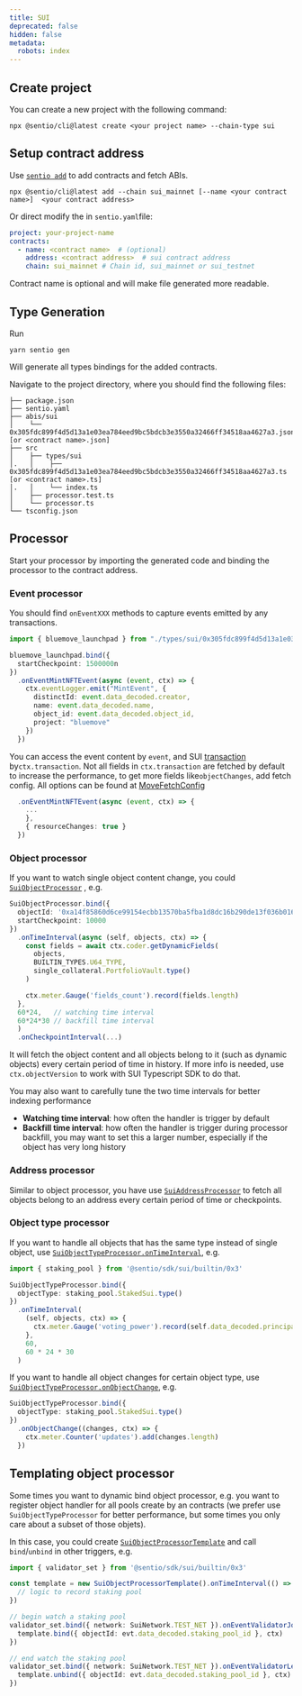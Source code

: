 ```yaml
---
title: SUI
deprecated: false
hidden: false
metadata:
  robots: index
---
```

## Create project

You can create a new project with the following command:

```shell
npx @sentio/cli@latest create <your project name> --chain-type sui
```

## Setup contract address

Use [`sentio add`](cli-reference#sentio-add) to add contracts and fetch ABIs.

```Text shell
npx @sentio/cli@latest add --chain sui_mainnet [--name <your contract name>]  <your contract address>
```

Or direct modify the in `sentio.yaml`file:

```yaml
project: your-project-name
contracts:
  - name: <contract name>  # (optional)
    address: <contract address>  # sui contract address
    chain: sui_mainnet # Chain id, sui_mainnet or sui_testnet
```

Contract name is optional and will make file generated more readable.

## Type Generation

Run

```shell Shell
yarn sentio gen
```

Will generate all types bindings for the added contracts.

Navigate to the project directory, where you should find the following files:

```Text Shel
├── package.json
├── sentio.yaml
├── abis/sui
│    └──  0x305fdc899f4d5d13a1e03ea784eed9bc5bdcb3e3550a32466ff34518aa4627a3.json [or <contract name>.json]
├── src
│    ├── types/sui
│.   │    ├── 0x305fdc899f4d5d13a1e03ea784eed9bc5bdcb3e3550a32466ff34518aa4627a3.ts [or <contract name>.ts]
│.   │    └── index.ts
│    ├── processor.test.ts
│    └── processor.ts
└── tsconfig.json
```

## Processor

Start your processor by importing the generated code and binding the processor to the contract address.

### Event processor

You should find `onEventXXX` methods to capture events emitted by any transactions.

```typescript
import { bluemove_launchpad } from "./types/sui/0x305fdc899f4d5d13a1e03ea784eed9bc5bdcb3e3550a32466ff34518aa4627a3.js";

bluemove_launchpad.bind({
  startCheckpoint: 1500000n
})
  .onEventMintNFTEvent(async (event, ctx) => {
    ctx.eventLogger.emit("MintEvent", {
      distinctId: event.data_decoded.creator,
      name: event.data_decoded.name,
      object_id: event.data_decoded.object_id,
      project: "bluemove"
    })
  })
```

You can access the event content by `event`, and SUI [transaction](https://sdk.mystenlabs.com/typedoc/interfaces/_mysten_sui.client.SuiTransactionBlockResponse.html)  by`ctx.transaction`.  Not all fields in `ctx.transaction` are fetched by default to increase the performance, to get more fields like`objectChanges`, add fetch config. All options can be found at [MoveFetchConfig](https://sdk.sentio.xyz/interfaces/..MoveFetchConfig.html)

```typescript
  .onEventMintNFTEvent(async (event, ctx) => {
    ...
    },
    { resourceChanges: true }
  })
```

### Object processor

If you want to watch single object content change, you could [`SuiObjectProcessor`](https://sdk.sentio.xyz/classes/sui.SuiObjectProcessor.html) , e.g.

```typescript
SuiObjectProcessor.bind({
  objectId: '0xa14f85860d6ce99154ecbb13570ba5fba1d8dc16b290de13f036b016fd19a29c',
  startCheckpoint: 10000
})
  .onTimeInterval(async (self, objects, ctx) => {
    const fields = await ctx.coder.getDynamicFields(
      objects,
      BUILTIN_TYPES.U64_TYPE,
      single_collateral.PortfolioVault.type()
    )

    ctx.meter.Gauge('fields_count').record(fields.length)
  }, 
  60*24,   // watching time interval  
  60*24*30 // backfill time interval
  )
  .onCheckpointInterval(...)
```

It will fetch the object content and all objects belong to it (such as dynamic objects) every certain period of time in history. If more info is needed, use `ctx.objectVersion` to work with SUI Typescript SDK to do that.

You may also want to carefully tune the two time intervals for better indexing performance

* **Watching time interval**: how often the handler is trigger by default
* **Backfill time interval**: how often the handler is trigger during processor backfill, you may want to set this a larger number, especially if the object has very long history

### Address processor

Similar to object processor, you have use [`SuiAddressProcessor`](\[https://sdk.sentio.xyz/classes/sui.SuiAddressProcessor.html]\(https://sdk.sentio.xyz/classes/sui.SuiAddressProcessor.html\)) to fetch all objects belong to an address every certain period of time or checkpoints.

### Object type processor

If you want to handle all objects that has the same type instead of single object, use [`SuiObjectTypeProcessor.onTimeInterval`](https://sdk.sentio.xyz/classes/sui.SuiObjectTypeProcessor.html#ontimeinterval), e.g.

```typescript
import { staking_pool } from '@sentio/sdk/sui/builtin/0x3'

SuiObjectTypeProcessor.bind({
  objectType: staking_pool.StakedSui.type()
})
  .onTimeInterval(
    (self, objects, ctx) => {
      ctx.meter.Gauge('voting_power').record(self.data_decoded.principal, { pool: self.data_decoded.pool_id })
    },
    60,
    60 * 24 * 30
  )

```

If you want to handle all object changes for certain object type, use [`SuiObjectTypeProcessor.onObjectChange`](https://sdk.sentio.xyz/classes/sui.SuiObjectTypeProcessor.html#onobjectchange), e.g.

```typescript
SuiObjectTypeProcessor.bind({
  objectType: staking_pool.StakedSui.type()
})
  .onObjectChange((changes, ctx) => {
    ctx.meter.Counter('updates').add(changes.length)
  })
```

## Templating object processor

Some times you want to dynamic bind object processor, e.g. you want to register object handler for all pools create by an contracts (we prefer use `SuiObjectTypeProcessor` for better performance, but some times you only care about a subset of those objets).

In this case, you could create [`SuiObjectProcessorTemplate`](https://sdk.sentio.xyz/classes/sui.SuiObjectProcessorTemplate.html) and call `bind`/`unbind` in other triggers, e.g.

```typescript
import { validator_set } from '@sentio/sdk/sui/builtin/0x3'

const template = new SuiObjectProcessorTemplate().onTimeInterval(() => {
  // logic to record staking pool
})

// begin watch a staking pool
validator_set.bind({ network: SuiNetwork.TEST_NET }).onEventValidatorJoinEvent((evt, ctx) => {
  template.bind({ objectId: evt.data_decoded.staking_pool_id }, ctx)
})

// end watch the staking pool
validator_set.bind({ network: SuiNetwork.TEST_NET }).onEventValidatorLeaveEvent((evt, ctx) => {
  template.unbind({ objectId: evt.data_decoded.staking_pool_id }, ctx)
})
```